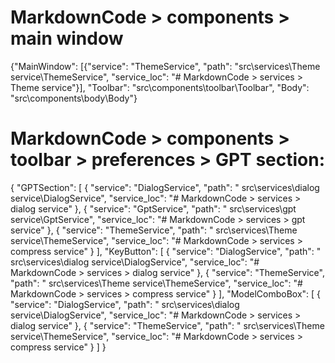 # MarkdownCode > components > main window
{"MainWindow": [{"service": "ThemeService", "path": "src\\services\\Theme service\\ThemeService", "service_loc": "# MarkdownCode > services > Theme service"}], "Toolbar": "src\\components\\toolbar\\Toolbar", "Body": "src\\components\\body\\Body"}

# MarkdownCode > components > toolbar > preferences > GPT section:
{
  "GPTSection": [
    {
      "service": "DialogService",
      "path": " src\\services\\dialog service\\DialogService",
      "service_loc": "# MarkdownCode > services > dialog service"
    },
    {
      "service": "GptService",
      "path": " src\\services\\gpt service\\GptService",
      "service_loc": "# MarkdownCode > services > gpt service"
    },
    {
      "service": "ThemeService",
      "path": " src\\services\\Theme service\\ThemeService",
      "service_loc": "# MarkdownCode > services > compress service"
    }
  ],
  "KeyButton": [
    {
      "service": "DialogService",
      "path": " src\\services\\dialog service\\DialogService",
      "service_loc": "# MarkdownCode > services > dialog service"
    },
    {
      "service": "ThemeService",
      "path": " src\\services\\Theme service\\ThemeService",
      "service_loc": "# MarkdownCode > services > compress service"
    }
  ],
  "ModelComboBox": [
    {
      "service": "DialogService",
      "path": " src\\services\\dialog service\\DialogService",
      "service_loc": "# MarkdownCode > services > dialog service"
    },
    {
      "service": "ThemeService",
      "path": " src\\services\\Theme service\\ThemeService",
      "service_loc": "# MarkdownCode > services > compress service"
    }
  ]
}